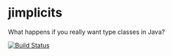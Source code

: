 # jimplicits
What happens if you really want type classes in Java?

[![Build Status](https://travis-ci.org/larsrh/jimplicits.svg?branch=master)](https://travis-ci.org/larsrh/jimplicits)
